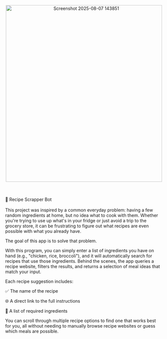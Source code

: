 <div align=center>
  <img width="501" height="567" alt="Screenshot 2025-08-07 143851" src="https://github.com/user-attachments/assets/7bf48a8a-0953-43aa-850f-0800b166aa0f" />
</div>
<br/><br/>

🍳 Recipe Scrapper Bot
<br/><br/>
This project was inspired by a common everyday problem: having a few random ingredients at home, but no idea what to cook with them. Whether you're trying to use up what's in your fridge or just avoid a trip to the grocery store, it can be frustrating to figure out what recipes are even possible with what you already have.

The goal of this app is to solve that problem.


With this program, you can simply enter a list of ingredients you have on hand (e.g., "chicken, rice, broccoli"), and it will automatically search for recipes that use those ingredients. Behind the scenes, the app queries a recipe website, filters the results, and returns a selection of meal ideas that match your input.

Each recipe suggestion includes:

✅ The name of the recipe

🌐 A direct link to the full instructions

🧂 A list of required ingredients

You can scroll through multiple recipe options to find one that works best for you, all without needing to manually browse recipe websites or guess which meals are possible.
